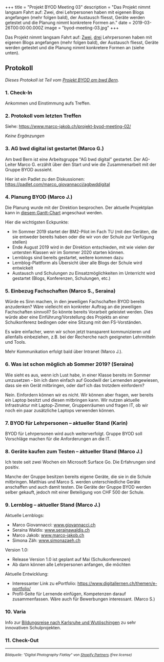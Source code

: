 +++
title = "Projekt BYOD Meeting 03"
description = "Das Projekt nimmt langsam Fahrt auf: Zwei, drei Lehrpersonen haben mit eigenen Blogs angefangen (mehr folgen bald), der Austausch fliesst, Geräte werden getestet und die Planung nimmt konkretere Formen an."
date = 2019-03-26T00:00:00.000Z
image = "byod-meeting-03.jpg"
+++

Das Projekt nimmt langsam Fahrt auf: [Zwei](https://www.simonazaeh.ch/), [drei](https://www.serainawaldis.ch/) Lehrpersonen haben mit eigenen Blogs angefangen (mehr folgen bald), der Austausch fliesst, Geräte werden getestet und die Planung nimmt konkretere Formen an (siehe unten).

## Protokoll

_Dieses Protokoll ist Teil vom [Projekt BYOD am bwd Bern](/projektstart-bring-your-own-device/)._

### 1. Check-In

Ankommen und Einstimmung aufs Treffen.

### 2. Protokoll vom letzten Treffen

Siehe: https://www.marco-jakob.ch/projekt-byod-meeting-02/

_Keine Ergänzungen_

### 3. AG bwd digital ist gestartet (Marco G.)

Am bwd Bern ist eine Arbeitsgruppe "AG bwd digital" gestartet. Der AG-Leiter Marco G. erzählt über den Start und wie die Zusammenarbeit mit der Gruppe BYOD aussieht.

Hier ist ein Padlet zu den Diskussionen: https://padlet.com/marco_giovannacci/agbwddigital

### 4. Planung BYOD (Marco J.)

Die Planung wurde mit der Direktion besprochen. Der aktuelle Projektplan kann in [diesem Gantt-Chart](https://prod.teamgantt.com/gantt/schedule/?ids=1544859&public_keys=6R1CCDZQoGl7&zoom=w100&font_size=12&estimated_hours=0&assigned_resources=0&percent_complete=0&documents=0&comments=0&col_width=255&hide_header_tabs=1&menu_view=1&resource_filter=0&name_in_bar=0&name_next_to_bar=1&resource_names=0#user=&company=&custom=&date_filter=&hide_completed=false&color_filter=&ids=1544859) angeschaut werden.

Hier die wichtigsten Eckpunkte:

- Im Sommer 2019 startet der BM2-Pilot im Fach TU (mit den Geräten, die sie entweder bereits haben oder die wir von der Schule zur Verfügung stellen)
- Ende August 2019 wird in der Direktion entschieden, mit wie vielen der untersten Klassen wir im Sommer 2020 starten können.
- Lernblogs sind bereits gestartet, weitere kommen dazu
- Lernblog-Plattform als Übersicht über alle Blogs der Schule wird entwickelt
- Austausch und Schulungen zu Einsatzmöglichkeiten im Unterricht wird gestartet (Blogs, Konferenzen, Schulungen, etc.)

### 5. Einbezug Fachschaften (Marco S., Seraina)

Würde es Sinn machen, in den jeweiligen Fachschaften BYOD bereits anzudenken? Wäre vielleicht ein konkreter Auftrag an die jeweiligen Fachschaften sinnvoll? So könnte bereits Vorarbeit geleistet werden. Dies würde aber eine Einführung/Vorstellung des Projekts an einer Schulkonferenz bedingen oder eine Sitzung mit den FS-Vorständen.

Es wäre einfacher, wenn wir schon jetzt transparent kommunizieren und allenfalls einbeziehen, z.B. bei der Recherche nach geeigneten Lehrmitteln und Tools.

Mehr Kommunikation erfolgt bald über Intranet (Marco J.).

### 6. Was ist schon möglich ab Sommer 2019? (Seraina)

Wie sieht es aus, wenn ich Lust habe, in einer Klasse bereits im Sommer umzusetzen - bin ich dann einfach auf Goodwill der Lernenden angewiesen, dass sie ein Gerät mitbringen, oder darf ich das trotzdem einfordern?

Nein. Einfordern können wir es nicht. Wir können aber fragen, wer bereits ein Laptop besitzt und diesen mitbringen kann. Wir nutzen aktuelle Infrastruktur mit Laptop-Zimmer, Gruppenräumen und fragen IT, ob wir noch ein paar zusätzliche Laptops verwenden können.

### 7. BYOD für Lehrpersonen – aktueller Stand (Karin)

BYOD für Lehrpersonen wird auch weiterverfolgt. Gruppe BYOD soll Vorschläge machen für die Anforderungen an die IT.

### 8. Geräte kaufen zum Testen – aktueller Stand (Marco J.)

Ich teste seit zwei Wochen ein Microsoft Surface Go. Die Erfahrungen sind positiv.

Manche der Gruppe besitzen bereits eigene Geräte, die sie in die Schule mitbringen. Matthias und Marco S. werden unterschiedliche Geräte anschaffen und auch damit testen. Die Geräte der Gruppe BYOD werden selber gekauft, jedoch mit einer Beteiligung von CHF 500 der Schule.

### 9. Lernblog – aktueller Stand (Marco J.)

Aktuelle Lernblogs:

- Marco Giovannacci: www.giovannacci.ch
- Seraina Waldis: www.serainawaldis.ch
- Marco Jakob: www.marco-jakob.ch
- Simona Zäh: www.simonazaeh.ch

Version 1.0:

- Release Version 1.0 ist geplant auf Mai (Schulkonferenzen)
- Ab dann können alle Lehrpersonen anfangen, die möchten

Aktuelle Entwicklung:

- Interessanter Link zu ePortfolio: https://www.digitallernen.ch/themen/e-portfolio/
- Profil-Seite für Lernende einfügen, Kompetenzen darauf zusammenfassen. Wäre auch für Bewerbungen interessant. (Marco S.)

### 10. Varia

Info zur [Bildungsreise nach Karlsruhe und Wutöschingen](https://en.xing-events.com/Bildungsreise_Karlsruhe.html) zu sehr innovativen Schulprojekten.

### 11. Check-Out

---

<small><em>Bildquelle: "Digital Photography Flatlay" von [Shopify Partners](https://burst.shopify.com/photos/digital-photography-flatlay) (free license)</em></small>
